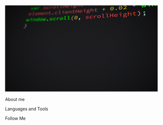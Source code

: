 ![Header](https://github.com/NikitaListopad/NikitaListopad/blob/main/assets/coding.gif?raw=true)

About me

Languages and Tools

Follow Me